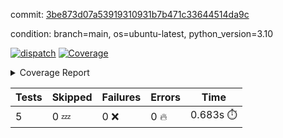 commit: [3be873d07a53919310931b7b471c33644514da9c](https://github.com/rcmdnk/pyproject-pre-commit/tree/3be873d07a53919310931b7b471c33644514da9c)

condition: branch=main, os=ubuntu-latest, python_version=3.10

[![dispatch](https://github.com/rcmdnk/pyproject-pre-commit/actions/workflows/dispatch.yml/badge.svg)](https://github.com/rcmdnk/pyproject-pre-commit/actions/runs/4181300203)
<a href="https://github.com/rcmdnk/pyproject-pre-commit/blob/undefined/README.md"><img alt="Coverage" src="https://img.shields.io/badge/Coverage-95%25-brightgreen.svg" /></a><details><summary>Coverage Report </summary><table><tr><th>File</th><th>Stmts</th><th>Miss</th><th>Cover</th><th>Missing</th></tr><tbody><tr><td colspan="5"><b>src/pyproject_pre_commit</b></td></tr><tr><td>&nbsp; &nbsp;<a href="https://github.com/rcmdnk/pyproject-pre-commit/blob/undefined/src/pyproject_pre_commit/pyproject_pre_commit.py">pyproject_pre_commit.py</a></td><td>18</td><td>1</td><td>94%</td><td><a href="https://github.com/rcmdnk/pyproject-pre-commit/blob/undefined/src/pyproject_pre_commit/pyproject_pre_commit.py#L91">91</a></td></tr><tr><td><b>TOTAL</b></td><td><b>22</b></td><td><b>1</b></td><td><b>95%</b></td><td>&nbsp;</td></tr></tbody></table></details>

| Tests | Skipped | Failures | Errors | Time |
| ----- | ------- | -------- | -------- | ------------------ |
| 5 | 0 :zzz: | 0 :x: | 0 :fire: | 0.683s :stopwatch: |

